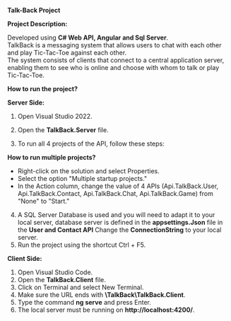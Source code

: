 **Talk-Back Project**

**Project Description:**

Developed using **C# Web API, Angular and Sql Server**.
<br>
TalkBack is a messaging system that allows users to chat with each other and play Tic-Tac-Toe against each other.
<br>
The system consists of clients that connect to a central application server,
<br>
enabling them to see who is online and choose with whom to talk or play Tic-Tac-Toe.


**How to run the project?**

**Server Side:**

1) Open Visual Studio 2022.

2) Open the **TalkBack.Server** file.

3) To run all 4 projects of the API, follow these steps:

**How to run multiple projects?**
* Right-click on the solution and select Properties.
* Select the option "Multiple startup projects."
* In the Action column, change the value of 4 APIs (Api.TalkBack.User, Api.TalkBack.Contact, Api.TalkBack.Chat, Api.TalkBack.Game) from "None" to "Start."
4) A SQL Server Database is used and you will need to adapt it to your local server,
  database server is defined in the **appsettings.Json** file
  in the **User and Contact API** Change the **ConnectionString** to your local server.
5) Run the project using the shortcut Ctrl + F5.

**Client Side:**

1) Open Visual Studio Code.
2) Open the **TalkBack.Client** file.
3) Click on Terminal and select New Terminal.
4) Make sure the URL ends with **\TalkBack\TalkBack.Client**.
5) Type the command **ng serve** and press Enter.
6) The local server must be running on **http://localhost:4200/**.
